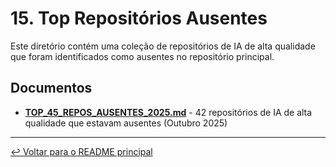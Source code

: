 # 15. Top Repositórios Ausentes

Este diretório contém uma coleção de repositórios de IA de alta qualidade que foram identificados como ausentes no repositório principal.

## Documentos

- [**TOP_45_REPOS_AUSENTES_2025.md**](./TOP_45_REPOS_AUSENTES_2025.md) - 42 repositórios de IA de alta qualidade que estavam ausentes (Outubro 2025)

---

[↩️ Voltar para o README principal](../README.md)
